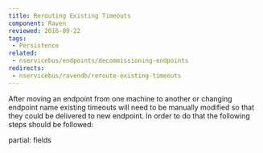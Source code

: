 ```yaml
---
title: Rerouting Existing Timeouts
component: Raven
reviewed: 2016-09-22
tags:
 - Persistence
related:
 - nservicebus/endpoints/decommissioning-endpoints
redirects:
 - nservicebus/ravendb/reroute-existing-timeouts
---
```


After moving an endpoint from one machine to another or changing endpoint name existing timeouts will need to be manually modified so that they could be delivered to new endpoint. In order to do that the following steps should be followed:

partial: fields